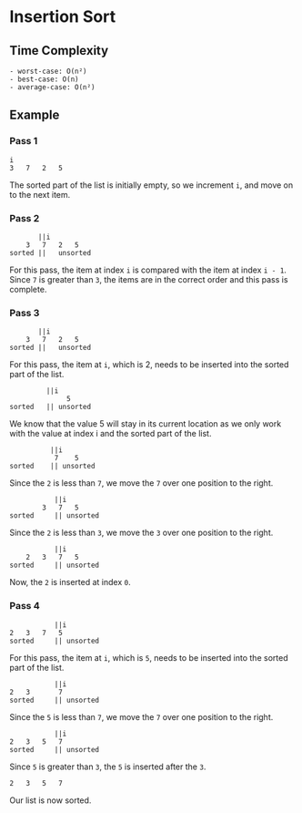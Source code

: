 # Insertion Sort

## Time Complexity

    - worst-case: O(n²)
    - best-case: O(n)
    - average-case: O(n²)

## Example

### Pass 1

```
i
3	7	2	5
```

The sorted part of the list is initially empty, so we increment `i`, and move on to the next item.

### Pass 2

```
 	   ||i
 	3	7	2	5
sorted ||	unsorted
```

For this pass, the item at index `i` is compared with the item at index `i - 1`. Since `7` is greater than `3`, the items are in the correct order and this pass is complete.

### Pass 3

```
 	   ||i
 	3	7	2	5
sorted ||	unsorted
```

For this pass, the item at `i`, which is 2, needs to be inserted into the sorted part of the list.

```
 	 	 ||i
 	 	 	  5
sorted 	 || unsorted
```

We know that the value 5 will stay in its current location as we only work with the value at index i and the sorted part of the list.

```
 	 	  ||i
 	 	   7	5
sorted 	  || unsorted
```

Since the `2` is less than `7`, we move the `7` over one position to the right.

```
 	 	   ||i
		3	7	5
sorted 	   || unsorted
```

Since the `2` is less than `3`, we move the `3` over one position to the right.

```
 	 	   ||i
	2	3	7	5
sorted 	   || unsorted
```

Now, the `2` is inserted at index `0`.

### Pass 4

```
 	 	   ||i
2	3	7	5
sorted 	   || unsorted
```

For this pass, the item at `i`, which is `5`, needs to be inserted into the sorted part of the list.

```
 	 	   ||i
2	3		7
sorted 	   || unsorted
```

Since the `5` is less than `7`, we move the `7` over one position to the right.

```
 	 	   ||i
2	3	5	7
sorted 	   || unsorted
```

Since `5` is greater than `3`, the `5` is inserted after the `3`.

```
2	3	5	7
```

Our list is now sorted.
